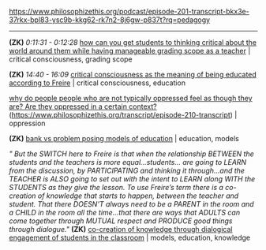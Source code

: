 https://www.philosophizethis.org/podcast/episode-201-transcript-bkx3e-37rkx-bpl83-ysc9b-kkg62-rk7n2-8j6gw-p837t?rq=pedagogy

---

**(ZK)** *0:11:31 - 0:12:28*
[how can you get students to thinking critical about the world around them while having manageable grading scope as a teacher](https://www.philosophizethis.org/transcript/episode-210-transcript) | critical consciousness, grading scope

**(ZK)** *14:40 - 16:09*
[critical consciousness as the meaning of being educated according to Freire](https://www.philosophizethis.org/transcript/episode-210-transcript) | critical consciousness, education

[why do people people who are not typically oppressed feel as though they are? Are they oppressed in a certain context?]()(https://www.philosophizethis.org/transcript/episode-210-transcript) | oppression

**(ZK)** [bank vs problem posing models of education](https://www.philosophizethis.org/transcript/episode-210-transcript) | education, models

*" But the SWITCH here to Freire is that when the relationship BETWEEN the students and the teachers is more equal…students… are going to LEARN from the discussion, by PARTICIPATING and thinking it through…and the TEACHER is ALSO going to set out with the intent to LEARN along WITH the STUDENTS as they give the lesson. To use Freire’s term there is a co-creation of knowledge that starts to happen, between the teacher and student. That there DOESN’T always need to be a PARENT in the room and a CHILD in the room all the time…that there are ways that ADULTS can come together through MUTUAL respect and PRODUCE good things through dialogue."*
**(ZK)** [co-creation of knowledge through dialogical engagement of students in the classroom](https://www.philosophizethis.org/transcript/episode-210-transcript) | models, education, knowledge
